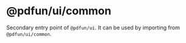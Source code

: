 # @pdfun/ui/common

Secondary entry point of `@pdfun/ui`. It can be used by importing from `@pdfun/ui/common`.
